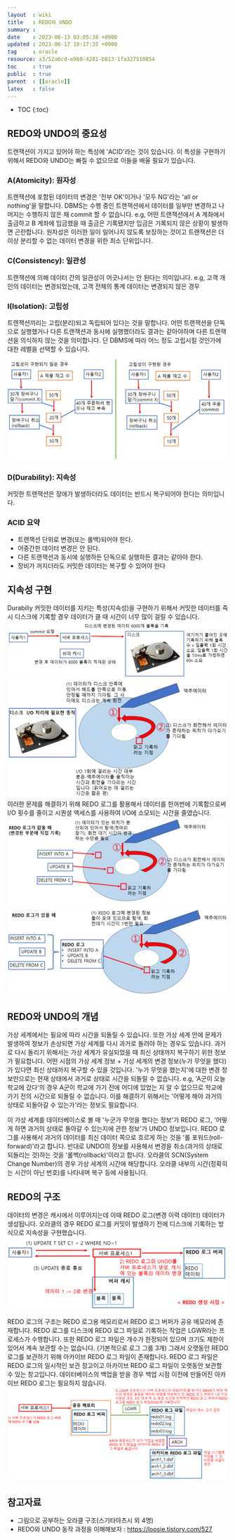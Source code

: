 ```yaml
---
layout  : wiki
title   : REDO와 UNDO
summary : 
date    : 2023-06-13 03:05:38 +0900
updated : 2023-06-17 10:17:35 +0900
tag     : oracle
resource: a3/52a6cd-e960-4281-b813-1fa327510854
toc     : true
public  : true
parent  : [[oracle]]
latex   : false
---
```

* TOC
{:toc}

## REDO와 UNDO의 중요성

트랜잭션이 가지고 있어야 하는 특성에 'ACID'라는 것이 있습니다. 이 특성을 구현하기 위해서 REDO와 UNDO는 빠질 수 없으므로 이들을 배울 필요가 있습니다.

### A(Atomicity): 원자성
트랜잭션에 포함된 데이터의 변경은 '전부 OK'이거나 '모두 NG'라는 'all or nothing'을 말합니다. DBMS는 수행 중인 트랜잭션에서 데이터를 일부만 변경하고 나머지는 수행하지 않은 채 commit 할 수 없습니다.
e.g, 어떤 트랜잭션에서 A 계좌에서 출금하고 B 계좌에 입금했을 때 출금은 기록됐지만 입금은 기록되지 않은 상황이 발생하면 곤란합니다. 원자성은 이러한 일이 일어나지 않도록 보장하는 것이고 트랜잭션은 더 이상 분리할 수 없는 데이터 변경을 위한 최소 단위입니다.

### C(Consistency): 일관성
트랜잭션에 의해 데이터 간의 일관성이 어긋나서는 안 된다는 의미입니다. 
e.g,  고객 개인의 데이터는 변경되었는데, 고객 전체의 통계 데이터는 변경되지 않은 경우

### I(Isolation): 고립성
트랜잭션끼리는 고립(분리)되고 독립되어 있다는 것을 말합니다. 어떤 트랜잭션을 단독으로 실행했거나 다른 트랜잭션과 동시에 실행했더라도 결과는 같아야하며 다른 트랜잭션을 의식하지 않는 것을 의미합니다. 단 DBMS에 따라 어느 정도 고립시킬 것인가에 대한 레벨을 선택할 수 있습니다.

![image]( /resource/a3/52a6cd-e960-4281-b813-1fa327510854/245229701-7deacc9c-06d9-4e7a-8f84-2a6457a751a9.png)

### D(Durability): 지속성
커밋한 트랜잭션은 장애가 발생하더라도 데이터는 반드시 복구되어야 한다는 의미입니다.

### ACID 요약
* 트랜잭션 단위로 변경(또는 롤백)되어야 한다.
* 어중간한 데이터 변경은 안 된다.
* 다른 트랜잭션과 동시에 실행하든 단독으로 실행하든 결과는 같아야 한다.
* 장비가 꺼지더라도 커밋한 데이터는 복구할 수 있어야 한다

## 지속성 구현
Durabiliy 커밋한 데이터를 지키는 특성(지속성)을 구현하기 위해서 커밋한 데이터를 즉시 디스크에 기록할 경우 데이터가 클 때 시간이 너무 많이 걸릴 수 있습니다.
![image]( /resource/a3/52a6cd-e960-4281-b813-1fa327510854/245251010-7b37c919-bc95-4c8d-ba23-8b0608b01034.png)
![image]( /resource/a3/52a6cd-e960-4281-b813-1fa327510854/245251110-5b3f7c0b-9e4a-4e7f-be0f-c7357fc7a461.png)
이러한 문제를 해결하기 위해 REDO 로그를 활용해서 데이터를 한꺼번에 기록함으로써 I/O 횟수를 줄이고 시퀀셜 액세스를 사용하여 I/O에 소모되는 시간을 줄였습니다.
![image]( /resource/a3/52a6cd-e960-4281-b813-1fa327510854/245251231-f5601712-1959-4211-a2ff-8b87ea970dc5.png)
![image]( /resource/a3/52a6cd-e960-4281-b813-1fa327510854/245251349-ec08ae92-4549-41b2-836f-a95c6d293647.png)

## REDO와 UNDO의 개념

가상 세계에서는 필요에 따라 시간을 되돌릴 수 있습니다. 또한 가상 세계 안에 문제가 발생하여 정보가 손상되면 가상 세계를 다시 과거로 돌려야 하는 경우도 있습니다. 
과거로 다시 돌리기 위해서는 가상 세계가 유실되었을 때 최신 상태까지 복구하기 위한 정보가 필요합니다. 어떤 시점의 가상 세계 정보 + 가상 세계의 변경 정보(누가 무엇을 했다)가 있다면 최신 상태까지 복구할 수 있을 것입니다. 
'누가 무엇을 했는지'에 대한 변경 정보만으로는 현재 상태에서 과거로 상태로 시간을 되돌릴 수 없습니다. 
e.g, 'A군이 오늘 학교에 갔다'의 경우 A군이 학교에 가기 전에 어디에 있었는 지 알 수 없으므로 학교에 가기 전의 시간으로 되돌릴 수 없습니다. 이를 해결하기 위해서는 '어떻게 해야 과거의 상태로 되돌아갈 수 있는가'라는 정보도 필요합니다.

이 가상 세계를 데이터베이스로 볼 때 '누군가 무엇을 했다는 정보'가 REDO 로그, '어떻게 하면 과거의 상태로 돌아갈 수 있는지에 관한 정보'가 UNDO 정보입니다. REDO 로그를 사용해서 과거의 데이터를 최신 데이터 쪽으로 흐르게 하는 것을 '롤 포워드(roll-forward)'라고 합니다. 반대로 UNDO의 정보를 사용해서 변경을 취소(과거의 상태로 되돌리는 것)하는 것을 '롤백(rollback)'이라고 합니다. 오라클의 SCN(System Change Number)의 경우 가상 세계의 시간에 해당합니다. 오라클 내부의 시간(정확히는 시간이 아닌 번호)를 나타내며 복구 등에 사용됩니다.

## REDO의 구조
데이터의 변경은 캐시에서 이루어지는데 이때 REDO 로그(변경 이력 데이터) 데이터가 생성됩니다. 오라클의 경우 REDO 로그를 커밋이 발생하기 전에 디스크에 기록하는 방식으로 지속성을 구현했습니다.
![image]( /resource/a3/52a6cd-e960-4281-b813-1fa327510854/245957969-b8b6a5ef-3c3e-4f13-9ab9-59a86123efe9.png)

REDO 로그의 구조는 REDO 로그용 메모리로서 REDO 로그 버퍼가 공유 메모리에 존재합니다. REDO 로그를 디스크에 REDO 로그 파일로 기록하는 작업은 LGWR라는 프로세스가 수행합니다. 또한 REDO 로그 파일은 개수가 한정되어 있으며 크기도 제한이 있어서 계속 보관할 수는 없습니다. (기본적으로 로그 그룹 3개) 그래서 오랫동안 REDO 로그를 보관하기 위해 아카이브 REDO 로그 파일이 존재합니다. REDO 로그 파일은 REDO 로그의 일시적인 보관 창고이고 아카이브 REDO 로그 파일이 오랫동안 보관할 수 있는 창고입니다. 데이터베이스의 백업을 받을 경우 백업 시점 이전에 만들어진 아카이브 REDO 로그는 필요하지 않습니다. 
![image]( /resource/a3/52a6cd-e960-4281-b813-1fa327510854/246577817-73eaae0d-01a0-4611-9417-e75952bcd4aa.png)



## 참고자료
- 그림으로 공부하는 오라클 구조(스기타아츠시 외 4명)
- REDO와 UNDO 동작 과정을 이해해보자 : <https://loosie.tistory.com/527>
